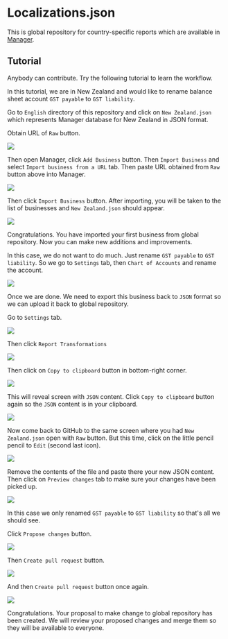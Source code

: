 # Localizations.json

This is global repository for country-specific reports which are available in [Manager](https://www.manager.io).

## Tutorial

Anybody can contribute. Try the following tutorial to learn the workflow.

In this tutorial, we are in New Zealand and would like to rename balance sheet account `GST payable` to `GST liability`.

Go to `English` directory of this repository and click on `New Zealand.json` which represents Manager database for New Zealand in JSON format.

Obtain URL of `Raw` button.

![](https://aws1.discourse-cdn.com/business5/uploads/manager1/original/3X/b/c/bc940c6a615642b6b343aadd21f164b8a61933d5.png)

Then open Manager, click `Add Business` button. Then `Import Business` and select `Import business from a URL` tab. Then paste URL obtained from `Raw` button above into Manager.

![](https://aws1.discourse-cdn.com/business5/uploads/manager1/original/3X/3/4/345bfd73b0234a0089b1703aa2a40143fb3b6245.png)

Then click `Import Business` button. After importing, you will be taken to the list of businesses and `New Zealand.json` should appear.

![](https://aws1.discourse-cdn.com/business5/uploads/manager1/original/3X/e/e/ee34f8d8a9907b96c5f70cae4d42fef53c60cd1d.png)

Congratulations. You have imported your first business from global repository. Now you can make new additions and improvements.

In this case, we do not want to do much. Just rename `GST payable` to `GST liability`. So we go to `Settings` tab, then `Chart of Accounts` and rename the account.

![](https://aws1.discourse-cdn.com/business5/uploads/manager1/original/3X/5/0/50c9eeacd92f5d885ff6859a243eab2d91fbb2d3.png)

Once we are done. We need to export this business back to `JSON` format so we can upload it back to global repository.

Go to `Settings` tab.

![](https://aws1.discourse-cdn.com/business5/uploads/manager1/original/3X/e/6/e669e4226b55ea7886df7db767933b3653fc2d2d.png)

Then click `Report Transformations`

![](https://aws1.discourse-cdn.com/business5/uploads/manager1/original/3X/f/4/f47a7226858ba13111a5d88d7dcfa95a08f73580.png)

Then click on `Copy to clipboard` button in bottom-right corner.

![](https://aws1.discourse-cdn.com/business5/uploads/manager1/original/3X/3/6/368c24e259825fc9a18b08e493dd29cb5ae215ac.png)

This will reveal screen with `JSON` content. Click `Copy to clipboard` button again so the `JSON` content is in your clipboard.

![](https://aws1.discourse-cdn.com/business5/uploads/manager1/original/3X/7/c/7cdbec092a89821ce993dbc9294dff77bd81ae93.png)

Now come back to GitHub to the same screen where you had `New Zealand.json` open with `Raw` button. But this time, click on the little pencil pencil to `Edit` (second last icon).

![](https://aws1.discourse-cdn.com/business5/uploads/manager1/original/3X/b/c/bc940c6a615642b6b343aadd21f164b8a61933d5.png)

Remove the contents of the file and paste there your new JSON content. Then click on `Preview changes` tab to make sure your changes have been picked up.

![](https://aws1.discourse-cdn.com/business5/uploads/manager1/original/3X/d/b/db96f341ee952e3a03fbcd3a2c93ba0c1244e1c8.png)

In this case we only renamed `GST payable` to `GST liability` so that's all we should see.

Click `Propose changes` button.

![](https://aws1.discourse-cdn.com/business5/uploads/manager1/original/3X/8/d/8d1c463eab9edaa01459661e63f971e7963895fe.png)

Then `Create pull request` button.

![](https://aws1.discourse-cdn.com/business5/uploads/manager1/original/3X/c/4/c4df569b8260a1da5cd936f5d697ca06f2e782f1.png)

And then `Create pull request` button once again.

![](https://aws1.discourse-cdn.com/business5/uploads/manager1/original/3X/2/1/21ac97297c80e0f4a85dcc988f8ccecac7069ea2.png)

Congratulations. Your proposal to make change to global repository has been created. We will review your proposed changes and merge them so they will be available to everyone.
